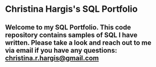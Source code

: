 # Christina Hargis's SQL Portfolio 
## Welcome to my SQL Portfolio. This code repository contains samples of SQL I have written. Please take a look and reach out to me via email if you have any questions: christina.r.hargis@gmail.com
